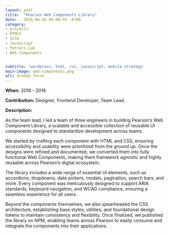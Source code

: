 ```yaml
---
layout: post
title:  "Pearson Web Components Library"
date:   2016-04-26 00:00:59 -0700
category:
- projects
- HTML5
- SCSS
- JavaScript
- Pattern Lab
- Web Components


subtitle: 'wordpress, html, css, javascript, mobile strategy'
main-image: web-components.png
alt: orenda force
---
```


**When:** 2016 - 2018

**Contribution:** Designer, Frontend Developer, Team Lead.

**Description:** 

As the team lead, I led a team of three engineers in building Pearson’s Web Component Library, a scalable and accessible collection of reusable UI components designed to standardize development across teams.

We started by crafting each component with HTML and CSS, ensuring accessibility and usability were prioritized from the ground up. Once the designs were refined and documented, we converted them into fully functional Web Components, making them framework agnostic and highly reusable across Pearson’s digital ecosystem.

The library includes a wide range of essential UI elements, such as accordions, dropdowns, date pickers, modals, pagination, search bars, and more. Every component was meticulously designed to support ARIA standards, keyboard navigation, and WCAG compliance, ensuring a seamless experience for all users.

Beyond the components themselves, we also spearheaded the CSS architecture, establishing base styles, utilities, and foundational design tokens to maintain consistency and flexibility. Once finalized, we published the library on NPM, enabling teams across Pearson to easily consume and integrate the components into their applications.